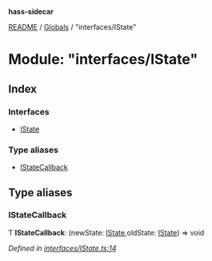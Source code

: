 **hass-sidecar**

[README](../README.md) / [Globals](../globals.md) / "interfaces/IState"

# Module: "interfaces/IState"

## Index

### Interfaces

* [IState](../interfaces/_interfaces_istate_.istate.md)

### Type aliases

* [IStateCallback](_interfaces_istate_.md#istatecallback)

## Type aliases

### IStateCallback

Ƭ  **IStateCallback**: (newState: [IState](../interfaces/_interfaces_istate_.istate.md),oldState: [IState](../interfaces/_interfaces_istate_.istate.md)) => void

*Defined in [interfaces/IState.ts:14](https://github.com/danitetus/hass-sidecar/blob/ebe6f85/src/interfaces/IState.ts#L14)*
